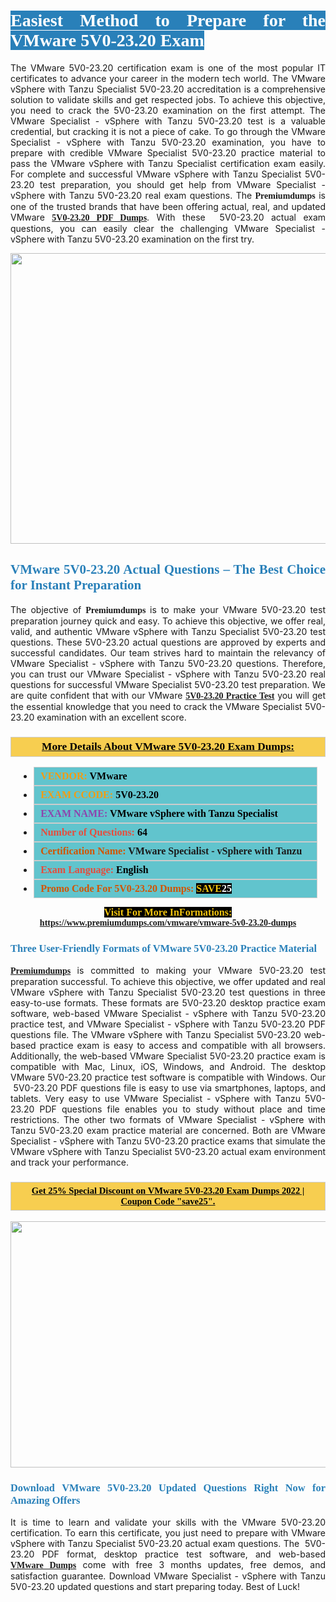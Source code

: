 <h1 style="text-align: justify;"><span style="color:#ffffff;"><span style="font-family:Georgia,serif;"><strong><span style="background-color:#2980b9;">Easiest Method to Prepare for the VMware 5V0-23.20 Exam</span></strong></span></span></h1>

<p style="text-align: justify;">The VMware 5V0-23.20 certification exam is one of the most popular IT certificates to advance your career in the modern tech world. The VMware vSphere with Tanzu Specialist 5V0-23.20 accreditation is a comprehensive solution to validate skills and get respected jobs. To achieve this objective, you need to crack the 5V0-23.20 examination on the first attempt. The VMware Specialist - vSphere with Tanzu 5V0-23.20 test is a valuable credential, but cracking it is not a piece of cake. To go through the VMware Specialist - vSphere with Tanzu 5V0-23.20 examination, you have to prepare with credible VMware Specialist 5V0-23.20 practice material to pass the VMware vSphere with Tanzu Specialist certification exam easily. For complete and successful VMware vSphere with Tanzu Specialist 5V0-23.20 test preparation, you should get help from VMware Specialist - vSphere with Tanzu 5V0-23.20 real exam questions. The <span style="font-size:14px;"><span style="font-family:Georgia,serif;"><strong>Premiumdumps</strong></span></span> is one of the trusted brands that have been offering actual, real, and updated VMware <span style="font-family:Georgia,serif;"><strong><a href="https://www.premiumdumps.com/vmware/vmware-5v0-23.20-dumps">5V0-23.20 PDF Dumps</a></strong></span>. With these  5V0-23.20 actual exam questions, you can easily clear the challenging VMware Specialist - vSphere with Tanzu 5V0-23.20 examination on the first try.</p>

<p style="text-align: center;"><a href="https://www.premiumdumps.com/vmware/vmware-5v0-23.20-dumps"><img alt="" src="https://i.imgur.com/VJaqCPg.jpeg" style="width: 700px; height: 465px;" /></a></p>

<h2 style="text-align: justify;"><span style="color:#2980b9;"><span style="font-family:Georgia,serif;"><strong>VMware 5V0-23.20 Actual Questions – The Best Choice for Instant Preparation</strong></span></span></h2>

<p style="text-align: justify;">The objective of <span style="font-size:14px;"><span style="font-family:Georgia,serif;"><strong>Premiumdumps </strong></span></span>is to make your VMware 5V0-23.20 test preparation journey quick and easy. To achieve this objective, we offer real, valid, and authentic VMware vSphere with Tanzu Specialist 5V0-23.20 test questions. These 5V0-23.20 actual questions are approved by experts and successful candidates. Our team strives hard to maintain the relevancy of VMware Specialist - vSphere with Tanzu 5V0-23.20 questions. Therefore, you can trust our VMware Specialist - vSphere with Tanzu 5V0-23.20 real questions for successful VMware Specialist 5V0-23.20 test preparation. We are quite confident that with our VMware <span style="font-family:Georgia,serif;"><strong><a href="https://www.premiumdumps.com/vmware/vmware-5v0-23.20-dumps">5V0-23.20 Practice Test</a></strong></span> you will get the essential knowledge that you need to crack the VMware Specialist 5V0-23.20 examination with an excellent score.</p>

<h3 style="background: #f7ce50; border: 1px solid rgb(204, 204, 204); padding: 5px 10px; text-align: center;"><span style="font-family:Georgia,serif;"><u><u><span style="color:#000000;"><span style="font-size:11pt"><span style="line-height:normal"><b><span style="font-size:13.0pt"><span cambria="">More Details About VMware 5V0-23.20 Exam Dumps:</span></span></b></span></span></span></u></u></span></h3>

<ul>
	<li style="margin:0cm 10pt">
	<div style="background:#61c4cd; border: 1px solid rgb(204, 204, 204); padding: 5px 10px; text-align: justify;"><span style="font-family:Georgia,serif;"><span style="font-size:11pt"><span style="line-height:normal"><b><span style="font-size:12.0pt"><span new="" roman="" times=""><span style="color:#f39c12;">VENDOR:</span> <span style="color:#000000;">VMware</span></span></span></b></span></span></span></div>
	</li>
	<li style="margin:0cm 10pt">
	<div style="background: #61c4cd; border: 1px solid rgb(204, 204, 204); padding: 5px 10px; text-align: justify;"><span style="font-family:Georgia,serif;"><span style="font-size:11pt"><span style="line-height:normal"><b><span style="font-size:12.0pt"><span new="" roman="" times=""><span style="color:#f39c12;">EXAM CCODE:</span> <span style="color:#000000;">5V0-23.20</span></span></span></b></span></span></span></div>
	</li>
	<li style="margin:0cm 10pt">
	<div style="background: #61c4cd; border: 1px solid rgb(204, 204, 204); padding: 5px 10px; text-align: justify;"><span style="font-family:Georgia,serif;"><span style="font-size:11pt"><span style="line-height:normal"><b><span style="font-size:12.0pt"><span new="" roman="" times=""><span style="color:#8e44ad;">EXAM NAME:</span> <span style="color:#000000;">VMware vSphere with Tanzu Specialist</span></span></span></b></span></span></span></div>
	</li>
	<li style="margin:0cm 10pt">
	<div style="background: #61c4cd; border: 1px solid rgb(204, 204, 204); padding: 5px 10px;"><span style="font-family:Georgia,serif;"><span style="font-size:11pt"><span style="line-height:normal"><b><span style="font-size:12.0pt"><span new="" roman="" times=""><span style="color:#e74c3c;">Number of Questions:</span><span style="color:#000000;"><span style="color:#f1c40f;"> </span>64</span></span></span></b></span></span></span></div>
	</li>
	<li style="margin:0cm 10pt">
	<div style="background: #61c4cd; border: 1px solid rgb(204, 204, 204); padding: 5px 10px; text-align: justify;"><span style="font-family:Georgia,serif;"><span style="font-size:11pt"><span style="line-height:normal"><b><span style="font-size:12.0pt"><span new="" roman="" times=""><span style="color:#d35400;">Certification Name:</span> VMware Specialist - vSphere with Tanzu</span></span></b></span></span></span></div>
	</li>
	<li style="margin:0cm 10pt">
	<div style="background: #61c4cd; border: 1px solid rgb(204, 204, 204); padding: 5px 10px; text-align: justify;"><span style="font-family:Georgia,serif;"><span style="font-size:11pt"><span style="line-height:normal"><b><span style="font-size:12.0pt"><span new="" roman="" times=""><span style="color:#e74c3c;">Exam Language:</span> <span style="color:#000000;">English</span></span></span></b></span></span></span></div>
	</li>
	<li style="margin:0cm 10pt">
	<div style="background: #61c4cd; border: 1px solid rgb(204, 204, 204); padding: 5px 10px;"><span style="font-family:Georgia,serif;"><span style="font-size:11pt"><span style="line-height:normal"><b><span style="font-size:12.0pt"><span new="" roman="" times=""><span style="color:#d35400;">Promo Code For 5V0-23.20 Dumps:</span><span style="color:#f1c40f;"> <span style="background-color:#000000;">SAVE</span></span><span style="color:#ffffff;"><span style="background-color:#000000;">25</span></span></span></span></b></span></span></span></div>
	</li>
</ul>

<p style="text-align: center;"><span style="font-family:Georgia,serif;"><strong><span style="font-size:16px;"><span style="color:#f1c40f;"><span style="background-color:#000000;">Visit For More InFormations:</span></span></span> <a href="https://www.premiumdumps.com/vmware/vmware-5v0-23.20-dumps">https://www.premiumdumps.com/vmware/vmware-5v0-23.20-dumps</a></strong></span></p>

<h3 style="text-align: justify;"><span style="color:#2980b9;"><span style="font-family:Georgia,serif;"><strong><strong><strong>Three User-Friendly Formats of VMware 5V0-23.20 Practice Material </strong></strong></strong></span></span></h3>

<p style="text-align: justify;"><span style="font-size:14px;"><span style="font-family:Georgia,serif;"><strong><a href="https://www.premiumdumps.com/">Premiumdumps</a> </strong></span></span>is committed to making your VMware 5V0-23.20 test preparation successful. To achieve this objective, we offer updated and real VMware vSphere with Tanzu Specialist 5V0-23.20 test questions in three easy-to-use formats. These formats are 5V0-23.20 desktop practice exam software, web-based VMware Specialist - vSphere with Tanzu 5V0-23.20 practice test, and VMware Specialist - vSphere with Tanzu 5V0-23.20 PDF questions file. The VMware vSphere with Tanzu Specialist 5V0-23.20 web-based practice exam is easy to access and compatible with all browsers. Additionally, the web-based VMware Specialist 5V0-23.20 practice exam is compatible with Mac, Linux, iOS, Windows, and Android. The desktop VMware 5V0-23.20 practice test software is compatible with Windows. Our  5V0-23.20 PDF questions file is easy to use via smartphones, laptops, and tablets. Very easy to use VMware Specialist - vSphere with Tanzu 5V0-23.20 PDF questions file enables you to study without place and time restrictions. The other two formats of VMware Specialist - vSphere with Tanzu 5V0-23.20 exam practice material are concerned. Both are VMware Specialist - vSphere with Tanzu 5V0-23.20 practice exams that simulate the VMware vSphere with Tanzu Specialist 5V0-23.20 actual exam environment and track your performance.</p>

<h3 style="background: rgb(247, 206, 80); border: 1px solid rgb(204, 204, 204); padding: 5px 10px; text-align: center;"><span style="font-family:Georgia,serif;"><u><span style="color:#000000;"><span style="font-size:11pt;"><span style="line-height:normal;"><b><span cambria="">Get 25% Special Discount on VMware 5V0-23.20 Exam Dumps 2022 | Coupon Code "save25".</span></b></span></span></span></u></span></h3>

<p style="text-align: center;"><strong><strong><a href="https://www.premiumdumps.com/vmware/vmware-5v0-23.20-dumps"><img alt="" src="https://i.imgur.com/2KPb8yb.jpeg" style="width: 700px; height: 394px;" /></a></strong></strong></p>

<h3 style="text-align: justify;"><strong><span style="color:#2980b9;"><span style="font-family:Georgia,serif;"><strong><strong><strong>Download VMware 5V0-23.20 Updated Questions Right Now for Amazing Offers</strong></strong></strong></span></span></strong></h3>

<p style="text-align: justify;">It is time to learn and validate your skills with the VMware 5V0-23.20 certification. To earn this certificate, you just need to prepare with VMware vSphere with Tanzu Specialist 5V0-23.20 actual exam questions. The  5V0-23.20 PDF format, desktop practice test software, and web-based <span style="font-family:Georgia,serif;"><strong><a href="https://www.premiumdumps.com/vmware-exam-dumps">VMware Dumps</a></strong></span> come with free 3 months updates, free demos, and satisfaction guarantee. Download VMware Specialist - vSphere with Tanzu 5V0-23.20 updated questions and start preparing today. Best of Luck!</p>
